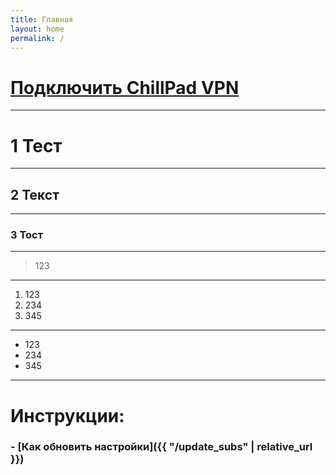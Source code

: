 ```yaml
---
title: Главная  
layout: home
permalink: /
---
```


# [Подключить ChillPad VPN](https://t.me/CP_VPNbot)

---

# 1 Тест

---

## 2 Текст

---

### 3 Тост

---

> 123

---

1. 123
2. 234
3. 345

---

- 123
- 234
- 345

---

# Инструкции:
### - [Как обновить настройки]({{ "/update_subs" | relative_url }})

